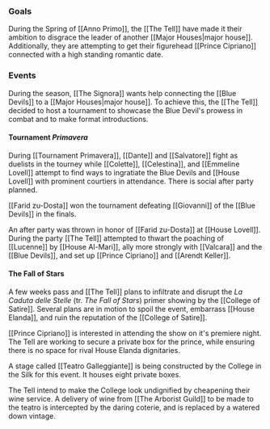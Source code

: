 
### Goals

During the Spring of [[Anno Primo]], the [[The Tell]] have made it their ambition to disgrace the leader of another [[Major Houses|major house]]. Additionally, they are attempting to get their figurehead [[Prince Cipriano]] connected with a high standing romantic date.

### Events

During the season, [[The Signora]] wants help connecting the [[Blue Devils]] to a [[Major Houses|major house]]. To achieve this, the [[The Tell]] decided to host a tournament to showcase the Blue Devil's prowess in combat and to make format introductions.

#### Tournament _Primavera_

During [[Tournament Primavera]], [[Dante]] and [[Salvatore]] fight as duelists in the tourney while [[Colette]], [[Celestina]], and [[Emmeline Lovell]] attempt to find ways to ingratiate the Blue Devils and [[House Lovell]] with prominent courtiers in attendance. There is social after party planned.

[[Farid zu-Dosta]] won the tournament defeating [[Giovanni]] of the [[Blue Devils]] in the finals.

An after party was thrown in honor of [[Farid zu-Dosta]] at [[House Lovell]]. During the party [[The Tell]] attempted to thwart the poaching of [[Lucenne]] by [[House Al-Mari]], ally more strongly with [[Valcara]] and the [[Blue Devils]], and set up [[Prince Cipriano]] and [[Arendt Keller]].


#### The Fall of Stars

A few weeks pass and [[The Tell]] plans to infiltrate and disrupt the _La Caduta delle Stelle_ (tr. _The Fall of Stars_) primer showing by the [[College of Satire]]. Several plans are in motion to spoil the event, embarrass [[House Elanda]], and ruin the reputation of the [[College of Satire]]. 

[[Prince Cipriano]] is interested in attending the show on it's premiere night. The Tell are working to secure a private box for the prince, while ensuring there is no space for rival House Elanda dignitaries. 

A stage called [[Teatro Galleggiante]] is being constructed by the College in the Silk for this event. It houses eight private boxes. 

The Tell intend to make the College look undignified by cheapening their wine service.  A delivery of wine from [[The Arborist Guild]] to be made to the teatro is intercepted by the daring coterie, and is replaced by a watered down vintage.